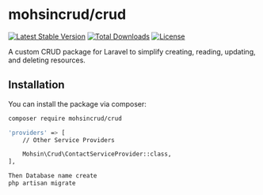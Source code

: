 # mohsincrud/crud

[![Latest Stable Version](https://poser.pugx.org/mohsincrud/crud/v/stable)](https://packagist.org/packages/mohsincrud/crud)
[![Total Downloads](https://poser.pugx.org/mohsincrud/crud/downloads)](https://packagist.org/packages/mohsincrud/crud)
[![License](https://poser.pugx.org/mohsincrud/crud/license)](https://packagist.org/packages/mohsincrud/crud)

A custom CRUD package for Laravel to simplify creating, reading, updating, and deleting resources.

## Installation

You can install the package via composer:

```bash
composer require mohsincrud/crud

'providers' => [
    // Other Service Providers

    Mohsin\Crud\ContactServiceProvider::class,
],

Then Database name create 
php artisan migrate
